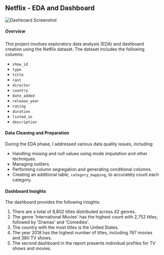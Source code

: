 ## Netflix - EDA and Dashboard

![Dashboard Screenshot](NetflixDataset/Dashboard1.png)

##### Overview

This project involves exploratory data analysis (EDA) and dashboard creation using the Netflix dataset. The dataset includes the following columns:
- `show_id`
- `type`
- `title`
- `cast`
- `director`
- `country`
- `date_added`
- `release_year`
- `rating`
- `duration`
- `listed_in`
- `description`

#### Data Cleaning and Preparation

During the EDA phase, I addressed various data quality issues, including:
- Handling missing and null values using mode imputation and other techniques.
- Managing outliers.
- Performing column segregation and generating conditional columns.
- Creating an additional table, `category_mapping`, to accurately count each category.

#### Dashboard Insights

The dashboard provides the following insights:
1. There are a total of 8,802 titles distributed across 42 genres.
2. The genre 'International Movies' has the highest count with 2,752 titles, followed by 'Dramas' and 'Comedies'.
3. The country with the most titles is the United States.
4. The year 2018 has the highest number of titles, including 767 movies and 380 TV shows.
5. The second dashboard in the report presents individual profiles for TV shows and movies.

